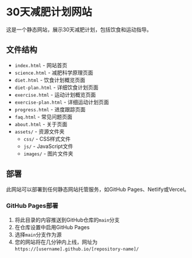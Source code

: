 # 30天减肥计划网站

这是一个静态网站，展示30天减肥计划，包括饮食和运动指导。

## 文件结构

- `index.html` - 网站首页
- `science.html` - 减肥科学原理页面
- `diet.html` - 饮食计划概览页面
- `diet-plan.html` - 详细饮食计划页面
- `exercise.html` - 运动计划概览页面
- `exercise-plan.html` - 详细运动计划页面
- `progress.html` - 进度跟踪页面
- `faq.html` - 常见问题页面
- `about.html` - 关于页面
- `assets/` - 资源文件夹
  - `css/` - CSS样式文件
  - `js/` - JavaScript文件
  - `images/` - 图片文件夹

## 部署

此网站可以部署到任何静态网站托管服务，如GitHub Pages、Netlify或Vercel。

### GitHub Pages部署

1. 将此目录的内容推送到GitHub仓库的`main`分支
2. 在仓库设置中启用GitHub Pages
3. 选择`main`分支作为源
4. 您的网站将在几分钟内上线，网址为`https://[username].github.io/[repository-name]/`
